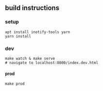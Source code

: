 ## build instructions
### setup

    apt install inotify-tools yarn
    yarn install

### dev

    make watch & make serve
    # navigate to localhost:8000/index.dev.html

#### prod

    make prod
